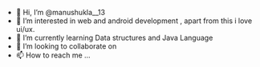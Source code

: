- 👋 Hi, I’m @manushukla__13
- 👀 I’m interested in web and android development , apart from this i love ui/ux.
- 🌱 I’m currently learning Data structures and Java Language
- 💞️ I’m looking to collaborate on  
- 📫 How to reach me ...

<!---
manushukla13/manushukla13 is a ✨ special ✨ repository because its `README.md` (this file) appears on your GitHub profile.
You can click the Preview link to take a look at your changes.
--->
